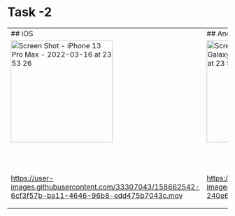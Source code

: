 # Task -2

<table>
<tr>
<td> 
 ## iOS 

<td> 
 ## Android 

<tr><td>


<img width="233" alt="Screen Shot - iPhone 13 Pro Max - 2022-03-16 at 23 53 26" src="https://user-images.githubusercontent.com/33307043/158661258-84da2f8c-6bbd-4a8c-9843-e2e8323edfde.png">

 <br> <br> 

https://user-images.githubusercontent.com/33307043/158662542-6cf3f57b-ba11-4646-96b8-edd475b7043c.mov

  
<td>

  
<img width="233" alt="Screen Shot - Samsung Galaxy A03S - 2022-03-16 at 23 53 26" src="https://user-images.githubusercontent.com/33307043/158662034-6944a833-9ca7-4f15-baf0-c3b6df052015.jpg">
 
  <br> <br> 
 
 https://user-images.githubusercontent.com/33307043/158663915-240e6511-5fdf-4c85-ba37-55be06703b64.mp4
  
<tr>

